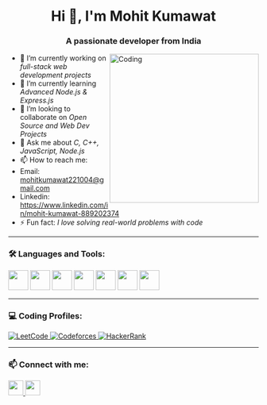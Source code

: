 <h1 align="center">Hi 👋, I'm Mohit Kumawat</h1>
<h3 align="center">A passionate developer from India</h3>

<img align="right" alt="Coding" width="300" src="https://media.giphy.com/media/26tn33aiTi1jkl6H6/giphy.gif">

- 🔭 I’m currently working on *full-stack web development projects*
- 🌱 I’m currently learning *Advanced Node.js & Express.js*
- 👯 I’m looking to collaborate on *Open Source and Web Dev Projects*
- 💬 Ask me about *C, C++, JavaScript, Node.js*
- 📫 How to reach me:
- Email: mohitkumawat221004@gmail.com
- Linkedin: https://www.linkedin.com/in/mohit-kumawat-889202374
- ⚡ Fun fact: *I love solving real-world problems with code*

---

### 🛠️ Languages and Tools:

<p align="left">
  <img src="https://cdn.jsdelivr.net/gh/devicons/devicon/icons/c/c-original.svg" width="40" height="40"/>
  <img src="https://cdn.jsdelivr.net/gh/devicons/devicon/icons/cplusplus/cplusplus-original.svg" width="40" height="40"/>
  <img src="https://cdn.jsdelivr.net/gh/devicons/devicon/icons/html5/html5-original.svg" width="40" height="40"/>
  <img src="https://cdn.jsdelivr.net/gh/devicons/devicon/icons/css3/css3-original.svg" width="40" height="40"/>
  <img src="https://cdn.jsdelivr.net/gh/devicons/devicon/icons/javascript/javascript-original.svg" width="40" height="40"/>
  <img src="https://cdn.jsdelivr.net/gh/devicons/devicon/icons/nodejs/nodejs-original.svg" width="40" height="40"/>
  <img src="https://cdn.jsdelivr.net/gh/devicons/devicon/icons/express/express-original.svg" width="40" height="40"/>
</p>

---

### 💻 Coding Profiles:

<p align="left">
  <a href="https://leetcode.com/u/mohit16user" target="_blank">
    <img src="https://img.shields.io/badge/LeetCode-FFA116?style=for-the-badge&logo=leetcode&logoColor=black" alt="LeetCode" />
  </a>
  
  <a href="https://codeforces.com/profile/Ammohit22" target="_blank">
    <img src="https://img.shields.io/badge/Codeforces-1F8ACB?style=for-the-badge&logo=codeforces&logoColor=white" alt="Codeforces" />
  </a>

  <a href="https://www.hackerrank.com/profile/mohitkumawat2211" target="_blank">
    <img src="https://img.shields.io/badge/HackerRank-2EC866?style=for-the-badge&logo=HackerRank&logoColor=white" alt="HackerRank" />
  </a>
</p>

---

### 📫 Connect with me:

<p align="left">
  <a href="https://www.linkedin.com/in/mohit-kumawat-889202374" target="_blank">
    <img src="https://cdn.jsdelivr.net/gh/devicons/devicon/icons/linkedin/linkedin-original.svg" width="30" />
  </a>
  <a href="mailto:Mohitkumawat221004@email.com" target="_blank">
    <img src="https://cdn-icons-png.flaticon.com/512/732/732200.png" width="30" />
  </a>
</p>
